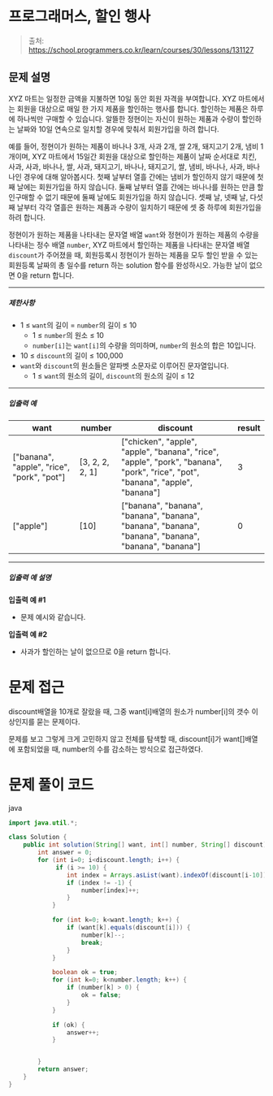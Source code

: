 # 프로그래머스, 할인 행사

> 출처: https://school.programmers.co.kr/learn/courses/30/lessons/131127

## 문제 설명

XYZ 마트는 일정한 금액을 지불하면 10일 동안 회원 자격을 부여합니다. XYZ 마트에서는 회원을 대상으로 매일 한 가지 제품을 할인하는 행사를 합니다. 할인하는 제품은 하루에 하나씩만 구매할 수 있습니다. 알뜰한 정현이는 자신이 원하는 제품과 수량이 할인하는 날짜와 10일 연속으로 일치할 경우에 맞춰서 회원가입을 하려 합니다.

예를 들어, 정현이가 원하는 제품이 바나나 3개, 사과 2개, 쌀 2개, 돼지고기 2개, 냄비 1개이며, XYZ 마트에서 15일간 회원을 대상으로 할인하는 제품이 날짜 순서대로 치킨, 사과, 사과, 바나나, 쌀, 사과, 돼지고기, 바나나, 돼지고기, 쌀, 냄비, 바나나, 사과, 바나나인 경우에 대해 알아봅시다. 첫째 날부터 열흘 간에는 냄비가 할인하지 않기 때문에 첫째 날에는 회원가입을 하지 않습니다. 둘째 날부터 열흘 간에는 바나나를 원하는 만큼 할인구매할 수 없기 때문에 둘째 날에도 회원가입을 하지 않습니다. 셋째 날, 넷째 날, 다섯째 날부터 각각 열흘은 원하는 제품과 수량이 일치하기 때문에 셋 중 하루에 회원가입을 하려 합니다.

정현이가 원하는 제품을 나타내는 문자열 배열 `want`와 정현이가 원하는 제품의 수량을 나타내는 정수 배열 `number`, XYZ 마트에서 할인하는 제품을 나타내는 문자열 배열 `discount`가 주어졌을 때, 회원등록시 정현이가 원하는 제품을 모두 할인 받을 수 있는 회원등록 날짜의 총 일수를 return 하는 solution 함수를 완성하시오. 가능한 날이 없으면 0을 return 합니다.

---

##### 제한사항

- 1 ≤ `want`의 길이 = `number`의 길이 ≤ 10
  - 1 ≤ `number`의 원소 ≤ 10
  - `number[i]`는 `want[i]`의 수량을 의미하며, `number`의 원소의 합은 10입니다.
- 10 ≤ `discount`의 길이 ≤ 100,000
- `want`와 `discount`의 원소들은 알파벳 소문자로 이루어진 문자열입니다.
  - 1 ≤ `want`의 원소의 길이, `discount`의 원소의 길이 ≤ 12

---

##### 입출력 예

| want                                         | number            | discount                                                                                                                         | result |
| -------------------------------------------- | ----------------- | -------------------------------------------------------------------------------------------------------------------------------- | ------ |
| \["banana", "apple", "rice", "pork", "pot"\] | \[3, 2, 2, 2, 1\] | \["chicken", "apple", "apple", "banana", "rice", "apple", "pork", "banana", "pork", "rice", "pot", "banana", "apple", "banana"\] | 3      |
| \["apple"\]                                  | \[10\]            | \["banana", "banana", "banana", "banana", "banana", "banana", "banana", "banana", "banana", "banana"\]                           | 0      |

---

##### 입출력 예 설명

**입출력 예 #1**

- 문제 예시와 같습니다.

**입출력 예 #2**

- 사과가 할인하는 날이 없으므로 0을 return 합니다.

# 문제 접근

discount배열을 10개로 잘랐을 때, 그중 want[i]배열의 원소가 number[i]의 갯수 이상인지를 묻는 문제이다.

문제를 보고 그렇게 크게 고민하지 않고 전체를 탐색할 때, discount[i]가 want[]배열에 포함되었을 때, number의 수를 감소하는 방식으로 접근하였다.

# 문제 풀이 코드

java

```java
import java.util.*;

class Solution {
    public int solution(String[] want, int[] number, String[] discount) {
        int answer = 0;
        for (int i=0; i<discount.length; i++) {
             if (i >= 10) {
                int index = Arrays.asList(want).indexOf(discount[i-10]);
                if (index != -1) {
                    number[index]++;
                }
            }

            for (int k=0; k<want.length; k++) {
                if (want[k].equals(discount[i])) {
                    number[k]--;
                    break;
                }
            }

            boolean ok = true;
            for (int k=0; k<number.length; k++) {
                if (number[k] > 0) {
                    ok = false;
                }
            }

            if (ok) {
                answer++;
            }


        }
        return answer;
    }
}
```
